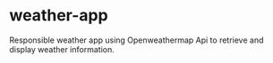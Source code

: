# weather-app
Responsible weather app using Openweathermap Api to retrieve and display weather information. 
